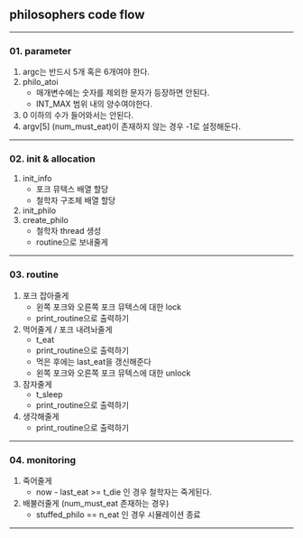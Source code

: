 ## philosophers code flow
---
### 01. parameter
1. argc는 반드시 5개 혹은 6개여야 한다.
2. philo_atoi
	- 매개변수에는 숫자를 제외한 문자가 등장하면 안된다.
	- INT_MAX 범위 내의 양수여야한다.
3. 0 이하의 수가 들어와서는 안된다.
4. argv[5] (num_must_eat)이 존재하지 않는 경우 -1로 설정해둔다.

---
### 02. init & allocation
1. init_info
	- 포크 뮤텍스 배열 할당
	- 철학자 구조체 배열 할당
2. init_philo
3. create_philo
	- 철학자 thread 생성
	- routine으로 보내줄게

---
### 03. routine
1. 포크 잡아줄게
	- 왼쪽 포크와 오른쪽 포크 뮤텍스에 대한 lock
	- print_routine으로 출력하기
2. 먹어줄게 / 포크 내려놔줄게
	- t_eat
	- print_routine으로 출력하기
	- 먹은 후에는 last_eat을 갱신해준다
	- 왼쪽 포크와 오른쪽 포크 뮤텍스에 대한 unlock
3. 잠자줄게
	- t_sleep
	- print_routine으로 출력하기
4. 생각해줄게
	- print_routine으로 출력하기
---
### 04. monitoring
1. 죽어줄게
	- now - last_eat >= t_die 인 경우 철학자는 죽게된다.
2. 배불러줄게 (num_must_eat 존재하는 경우)
	- stuffed_philo == n_eat 인 경우 시뮬레이션 종료

---